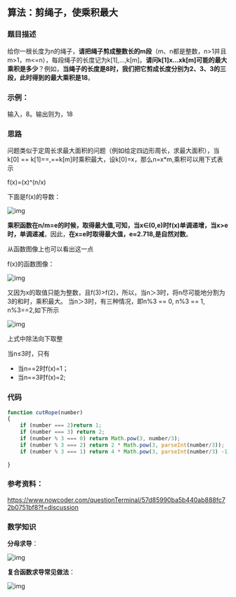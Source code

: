 ## 算法：剪绳子，使乘积最大

### 题目描述

给你一根长度为n的绳子，**请把绳子剪成整数长的m段**（m、n都是整数，n>1并且m>1，m<=n），每段绳子的长度记为k[1],...,k[m]。**请问k[1]x...xk[m]可能的最大乘积是多少**？例如，**当绳子的长度是8时，我们把它剪成长度分别为2、3、3的三段，此时得到的最大乘积是18**。


### 示例：

输入，8。输出则为，18


### 思路

问题类似于定周长求最大面积的问题（例如给定四边形周长，求最大面积），当k[0] == k[1]==,==k[m]时乘积最大，设k[0]=x，那么n=x*m,乘积可以用下式表示

f(x)=(x)^(n/x)

下面是f(x)的导数：

![img](http://img.uwayfly.com/article_mike_20200710093617_2e152e3d2e5c.png)



**乘积函数在n/m=e的时候，取得最大值,可知，当x∈(0,e)时f(x)单调递增，当x>e时，单调递减**，因此，**在x=e时取得最大值，e≈2.718,是自然对数**。

从函数图像上也可以看出这一点

f(x)的函数图像：

![img](http://img.uwayfly.com/article_mike_20200710093642_967f4dc0ad99.png)



又因为x的取值只能为整数，且f(3)>f(2)，所以，当n＞3时，将n尽可能地分割为3的和时，乘积最大。 当n＞3时，有三种情况，即n%3 == 0, n%3 == 1, n%3==2,如下所示

![img](http://img.uwayfly.com/article_mike_20200710093701_e2510f8bc971.png)



上式中除法向下取整

当n≤3时，只有

- 当n==2时f(x)=1；
- 当n==3时f(x)=2;



### 代码

```js
function cutRope(number)
{
    if (number === 2)return 1;
    if (number === 3) return 2;
    if (number % 3 === 0) return Math.pow(3, number/3);
    if (number % 3 === 2) return 2 * Math.pow(3, parseInt(number/3));
    if (number % 3 === 1) return 4 * Math.pow(3, parseInt(number/3) -1);
    
}
```

### 参考资料：

https://www.nowcoder.com/questionTerminal/57d85990ba5b440ab888fc72b0751bf8?f=discussion



### 数学知识

**分母求导**：

![img](http://img.uwayfly.com/article_mike_20200710094357_f2f935dbf804.png)


**复合函数求导常见做法**：

![img](http://img.uwayfly.com/article_mike_20200710094433_a0dc9c770222.png)

